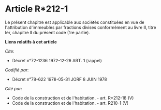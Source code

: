 # Article R*212-1

Le présent chapitre est applicable aux sociétés constituées en vue de l'attribution d'immeubles par fractions divises
conformément au livre II, titre Ier, chapitre II du présent code (1re partie).

**Liens relatifs à cet article**

_Cite_:

  - Décret n°72-1236 1972-12-29 ART. 1 (rappel)

_Codifié par_:

  - Décret n°78-622 1978-05-31 JORF 8 JUIN 1978

_Cité par_:

  - Code de la construction et de l'habitation. - art. R*212-18 (V)
  - Code de la construction et de l'habitation. - art. R210-1 (V)

